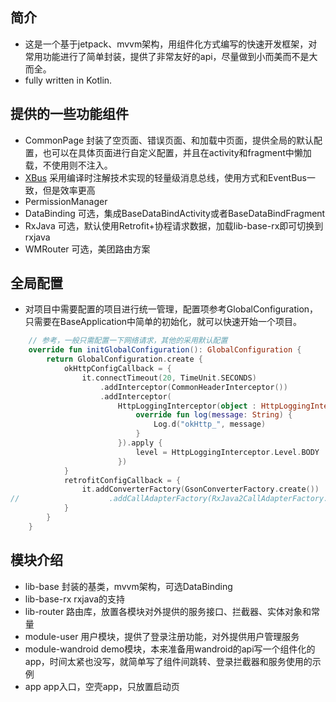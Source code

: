 ## 简介
* 这是一个基于jetpack、mvvm架构，用组件化方式编写的快速开发框架，对常用功能进行了简单封装，提供了非常友好的api，尽量做到小而美而不是大而全。
* fully written in Kotlin.

## 提供的一些功能组件
* CommonPage 封装了空页面、错误页面、和加载中页面，提供全局的默认配置，也可以在具体页面进行自定义配置，并且在activity和fragment中懒加载，不使用则不注入。
* [XBus](https://github.com/yu1tiao/EventBus) 采用编译时注解技术实现的轻量级消息总线，使用方式和EventBus一致，但是效率更高
* PermissionManager
* DataBinding 可选，集成BaseDataBindActivity或者BaseDataBindFragment
* RxJava 可选，默认使用Retrofit+协程请求数据，加载lib-base-rx即可切换到rxjava
* WMRouter 可选，美团路由方案

## 全局配置
* 对项目中需要配置的项目进行统一管理，配置项参考GlobalConfiguration，只需要在BaseApplication中简单的初始化，就可以快速开始一个项目。
```kotlin
    // 参考，一般只需配置一下网络请求，其他的采用默认配置
    override fun initGlobalConfiguration(): GlobalConfiguration {
        return GlobalConfiguration.create {
            okHttpConfigCallback = {
                it.connectTimeout(20, TimeUnit.SECONDS)
                    .addInterceptor(CommonHeaderInterceptor())
                    .addInterceptor(
                        HttpLoggingInterceptor(object : HttpLoggingInterceptor.Logger {
                            override fun log(message: String) {
                                Log.d("okHttp_", message)
                            }
                        }).apply {
                            level = HttpLoggingInterceptor.Level.BODY
                        })
            }
            retrofitConfigCallback = {
                it.addConverterFactory(GsonConverterFactory.create())
//                    .addCallAdapterFactory(RxJava2CallAdapterFactory.create())
            }
        }
    }

```
## 模块介绍
* lib-base 封装的基类，mvvm架构，可选DataBinding
* lib-base-rx rxjava的支持
* lib-router 路由库，放置各模块对外提供的服务接口、拦截器、实体对象和常量
* module-user 用户模块，提供了登录注册功能，对外提供用户管理服务
* module-wandroid demo模块，本来准备用wandroid的api写一个组件化的app，时间太紧也没写，就简单写了组件间跳转、登录拦截器和服务使用的示例
* app app入口，空壳app，只放置启动页
